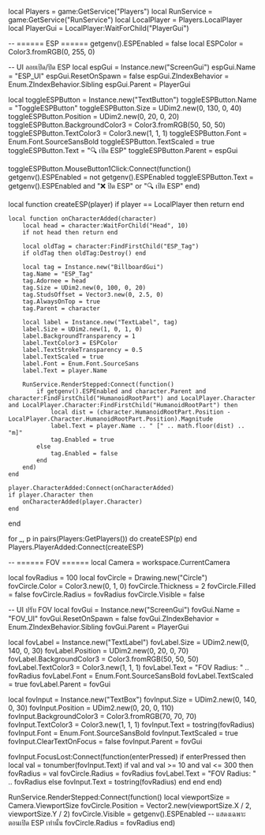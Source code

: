 local Players = game:GetService("Players")
local RunService = game:GetService("RunService")
local LocalPlayer = Players.LocalPlayer
local PlayerGui = LocalPlayer:WaitForChild("PlayerGui")

-- ====== ESP ======
getgenv().ESPEnabled = false
local ESPColor = Color3.fromRGB(0, 255, 0)

-- UI ลอยเปิด/ปิด ESP
local espGui = Instance.new("ScreenGui")
espGui.Name = "ESP_UI"
espGui.ResetOnSpawn = false
espGui.ZIndexBehavior = Enum.ZIndexBehavior.Sibling
espGui.Parent = PlayerGui

local toggleESPButton = Instance.new("TextButton")
toggleESPButton.Name = "ToggleESPButton"
toggleESPButton.Size = UDim2.new(0, 130, 0, 40)
toggleESPButton.Position = UDim2.new(0, 20, 0, 20)
toggleESPButton.BackgroundColor3 = Color3.fromRGB(50, 50, 50)
toggleESPButton.TextColor3 = Color3.new(1, 1, 1)
toggleESPButton.Font = Enum.Font.SourceSansBold
toggleESPButton.TextScaled = true
toggleESPButton.Text = "🔍 เปิด ESP"
toggleESPButton.Parent = espGui

toggleESPButton.MouseButton1Click:Connect(function()
	getgenv().ESPEnabled = not getgenv().ESPEnabled
	toggleESPButton.Text = getgenv().ESPEnabled and "❌ ปิด ESP" or "🔍 เปิด ESP"
end)

local function createESP(player)
	if player == LocalPlayer then return end

	local function onCharacterAdded(character)
		local head = character:WaitForChild("Head", 10)
		if not head then return end

		local oldTag = character:FindFirstChild("ESP_Tag")
		if oldTag then oldTag:Destroy() end

		local tag = Instance.new("BillboardGui")
		tag.Name = "ESP_Tag"
		tag.Adornee = head
		tag.Size = UDim2.new(0, 100, 0, 20)
		tag.StudsOffset = Vector3.new(0, 2.5, 0)
		tag.AlwaysOnTop = true
		tag.Parent = character

		local label = Instance.new("TextLabel", tag)
		label.Size = UDim2.new(1, 0, 1, 0)
		label.BackgroundTransparency = 1
		label.TextColor3 = ESPColor
		label.TextStrokeTransparency = 0.5
		label.TextScaled = true
		label.Font = Enum.Font.SourceSans
		label.Text = player.Name

		RunService.RenderStepped:Connect(function()
			if getgenv().ESPEnabled and character.Parent and character:FindFirstChild("HumanoidRootPart") and LocalPlayer.Character and LocalPlayer.Character:FindFirstChild("HumanoidRootPart") then
				local dist = (character.HumanoidRootPart.Position - LocalPlayer.Character.HumanoidRootPart.Position).Magnitude
				label.Text = player.Name .. " [" .. math.floor(dist) .. "m]"
				tag.Enabled = true
			else
				tag.Enabled = false
			end
		end)
	end

	player.CharacterAdded:Connect(onCharacterAdded)
	if player.Character then
		onCharacterAdded(player.Character)
	end
end

for _, p in pairs(Players:GetPlayers()) do
	createESP(p)
end
Players.PlayerAdded:Connect(createESP)


-- ====== FOV ======
local Camera = workspace.CurrentCamera

local fovRadius = 100
local fovCircle = Drawing.new("Circle")
fovCircle.Color = Color3.new(0, 1, 0)
fovCircle.Thickness = 2
fovCircle.Filled = false
fovCircle.Radius = fovRadius
fovCircle.Visible = false

-- UI ปรับ FOV
local fovGui = Instance.new("ScreenGui")
fovGui.Name = "FOV_UI"
fovGui.ResetOnSpawn = false
fovGui.ZIndexBehavior = Enum.ZIndexBehavior.Sibling
fovGui.Parent = PlayerGui

local fovLabel = Instance.new("TextLabel")
fovLabel.Size = UDim2.new(0, 140, 0, 30)
fovLabel.Position = UDim2.new(0, 20, 0, 70)
fovLabel.BackgroundColor3 = Color3.fromRGB(50, 50, 50)
fovLabel.TextColor3 = Color3.new(1, 1, 1)
fovLabel.Text = "FOV Radius: " .. fovRadius
fovLabel.Font = Enum.Font.SourceSansBold
fovLabel.TextScaled = true
fovLabel.Parent = fovGui

local fovInput = Instance.new("TextBox")
fovInput.Size = UDim2.new(0, 140, 0, 30)
fovInput.Position = UDim2.new(0, 20, 0, 110)
fovInput.BackgroundColor3 = Color3.fromRGB(70, 70, 70)
fovInput.TextColor3 = Color3.new(1, 1, 1)
fovInput.Text = tostring(fovRadius)
fovInput.Font = Enum.Font.SourceSansBold
fovInput.TextScaled = true
fovInput.ClearTextOnFocus = false
fovInput.Parent = fovGui

fovInput.FocusLost:Connect(function(enterPressed)
	if enterPressed then
		local val = tonumber(fovInput.Text)
		if val and val >= 10 and val <= 300 then
			fovRadius = val
			fovCircle.Radius = fovRadius
			fovLabel.Text = "FOV Radius: " .. fovRadius
		else
			fovInput.Text = tostring(fovRadius)
		end
	end
end)

RunService.RenderStepped:Connect(function()
	local viewportSize = Camera.ViewportSize
	fovCircle.Position = Vector2.new(viewportSize.X / 2, viewportSize.Y / 2)
	fovCircle.Visible = getgenv().ESPEnabled -- แสดงเฉพาะตอนเปิด ESP เท่านั้น
	fovCircle.Radius = fovRadius
end)





